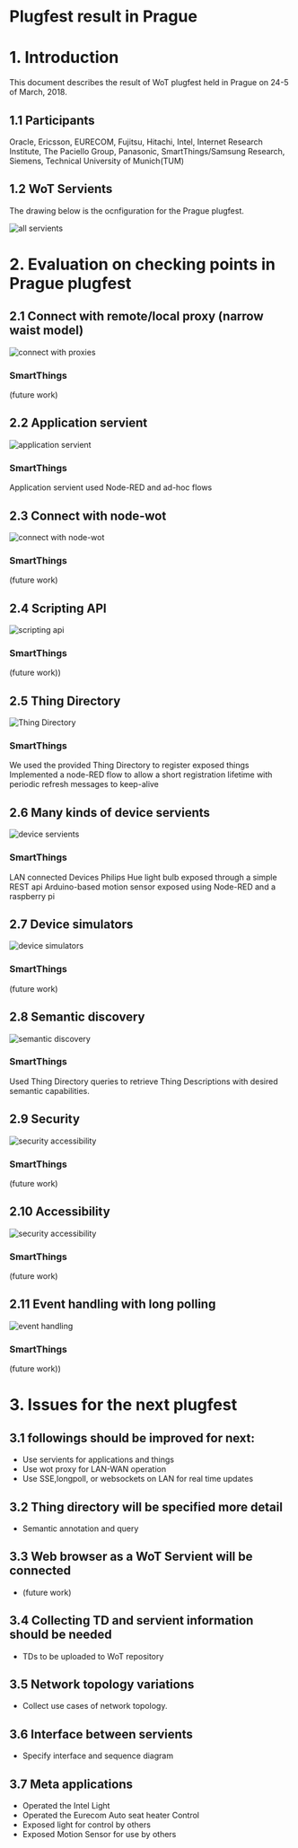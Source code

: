 # Plugfest result in Prague

# 1. Introduction

This document describes the result of WoT plugfest held in Prague on 24-5 of March, 2018.

## 1.1 Participants

Oracle, Ericsson, EURECOM, Fujitsu, Hitachi, Intel, Internet Research Institute, The Paciello Group, Panasonic, SmartThings/Samsung Research, Siemens, Technical University of Munich(TUM)

## 1.2 WoT Servients

The drawing below is the ocnfiguration for the Prague plugfest.

![all servients](images/diagram00.png)

# 2. Evaluation on checking points in Prague plugfest

## 2.1 Connect with remote/local proxy (narrow waist model)

![connect with proxies](images/diagram01.png)

### SmartThings
   (future work)

## 2.2 Application servient

![application servient](images/diagram02.png)

### SmartThings
  Application servient used Node-RED and ad-hoc flows

## 2.3 Connect with node-wot

![connect with node-wot](images/diagram03.png)

### SmartThings
   (future work)


## 2.4 Scripting API

![scripting api](images/diagram04.png)

### SmartThings
   (future work))


## 2.5 Thing Directory

![Thing Directory](images/diagram05.png)

### SmartThings
   We used the provided Thing Directory to register exposed things
   Implemented a node-RED flow to allow a short registration lifetime
   with periodic refresh messages to keep-alive

## 2.6 Many kinds of device servients

![device servients](images/diagram06.png)

### SmartThings
   LAN connected Devices
   Philips Hue light bulb exposed through a simple REST api
   Arduino-based motion sensor exposed using Node-RED and a raspberry pi

## 2.7 Device simulators

![device simulators](images/diagram10.png)

### SmartThings
   (future work)


## 2.8 Semantic discovery

![semantic discovery](images/diagram07.png)

### SmartThings
   Used Thing Directory queries to retrieve Thing Descriptions with desired semantic capabilities.


## 2.9 Security

![security accessibility](images/diagram08.png)

### SmartThings
   (future work)


## 2.10 Accessibility

![security accessibility](images/diagram08.png)

### SmartThings
   (future work)


## 2.11 Event handling with long polling

![event handling](images/diagram09.png)

### SmartThings
   (future work))


# 3. Issues for the next plugfest

## 3.1 followings should be improved for next:
- Use servients for applications and things
- Use wot proxy for LAN-WAN operation
- Use SSE,longpoll, or websockets on LAN for real time updates

## 3.2 Thing directory will be specified more detail
- Semantic annotation and query

## 3.3 Web browser as a WoT Servient will be connected
- (future work)

## 3.4 Collecting TD and servient information should be needed
- TDs to be uploaded to WoT repository

## 3.5 Network topology variations
- Collect use cases of network topology.

## 3.6 Interface between servients
- Specify interface and sequence diagram

## 3.7 Meta applications

- Operated the Intel Light
- Operated the Eurecom Auto seat heater Control
- Exposed light for control by others
- Exposed Motion Sensor for use by others
